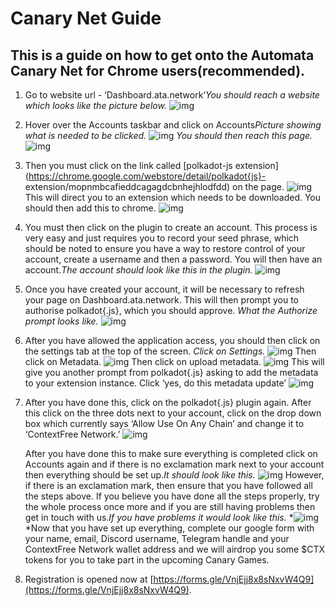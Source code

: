 # **Canary Net Guide**

## This is a guide on how to get onto the Automata Canary Net for Chrome users(recommended).

1. Go to website url - ‘Dashboard.ata.network‘*You should reach a website which looks like the picture below.*
   ![img](https://lh4.googleusercontent.com/AfyfULXVPqAnCPDTxqql1RIly8zR4y36EBpFhRtpyuby8rhnNlBMuGoZn3OtoHV4TQLDaUY1U-mkZ0tr4jeoPZH7hkfOHhbe3UNB-h1_6Fsl4638eg2-9PfZrGw5dlarcCqjD4pH=s0)

2. Hover over the Accounts taskbar and click on Accounts*Picture showing what is needed to be clicked.*
   ![img](https://lh5.googleusercontent.com/rBK0MBvG20Vny58OR1mlHLtathc6jKwWk4XAmkF1Bpxu3FDKOKWFZP452AJtwDx5bONQdaYc5Lx54w_risIeVYTNCGMTCJ1860WgbclfHXuoIxAzIqWKGe1Y4qRDdXv6PGxSOrW=s0)
   *You should then reach this page.*
   ![img](https://lh3.googleusercontent.com/g9SA3wF7ajb5ufLf6S77asPEyT41gIsv3zGh_bIVHDDeYBVHatDadYrrIjpQCJst7IMN9dxr_ICkPMe5FI9yUnJVKODtPTl0S3sN_nZ57DmQ5txo9fQ0ufTcYasJGgnGiw3tdlm=s0)

3. Then you must click on the link called [polkadot-js extension](https://chrome.google.com/webstore/detail/polkadot{js}-                           extension/mopnmbcafieddcagagdcbnhejhlodfdd) on the page. 
   ![img](https://lh4.googleusercontent.com/-RUYkqAU4K5AwwvT6YWwaCxyRW0wLBvblCo5qD8cHrpM7vdhkNaZthsC0yMx4ZhNoaoAhXOlEDwdoFDFk1cpzQDhuny25dOKZsFq0q57KYZSer2S5C9aewa9ZXvxWEa4bCAmiIO5=s0)
   This will direct you to an extension which needs to be downloaded. You should then add this to chrome.
   ![img](https://lh3.googleusercontent.com/TTrdCWUBYRO2zQ3HMNbowDO5xBdpV0AYsDBqn-bsUtJo5iTYRTJ1MAH9bPd-K57eJshDQOI2E5zn2P5YCu-Uf2124ntb57K0EuwsiweBvkOSE6Y9T3Sz7U9NAK7xlIq5rdzU5h8o=s0)

4. You must then click on the plugin to create an account. This process is very easy and just requires you to record your seed phrase, which should be noted to      ensure you have a way to restore control of your account, create a username and then a password. You will then have an account.*The account should look like      this in the plugin.*
   ![img](https://lh3.googleusercontent.com/FH_l2uUrM8Js6g9vH_06-Mg1hD7QruPT7FM4ve6CFZlMAVjtbjBwsluAVK0FnsWppwQSGWn_XtoPhQCSgInPTr5Yu4xvLnVLkEvCqPVyr0IQMxwJsx4bGLO3cRnUjgT_8w-DfdhO=s0)

5. Once you have created your account, it will be necessary to refresh your page on Dashboard.ata.network. This will then prompt you to authorise polkadot{.js},    which you should approve. *What the Authorize prompt looks like.*
   ![img](https://lh4.googleusercontent.com/5CMLfvyJUYByNx2fByVa3r-BY50LEoKJQmbjSEK1NYTzT8AVdXFQz0uQKnNw3IqaqJOSKfGDosye0V41uIeN9Lrl48r_5r72JJqE7JTRLcjmsTB9UdocQaJYoapgmVmMHd3wWKLd=s0)

6. After you have allowed the application access, you should then click on the settings tab at the top of the screen. 
   *Click on Settings.*
   ![img](https://lh6.googleusercontent.com/WYw9fBVCaqQ_FyZ4Oa6etI24YFFcNt-trUJQj5y7cPYtnUh8w48D1a5tkf00mkPC2JQusdSX3gy_OaQRFceT_4Q3pFCHBlsOZYXuuHSJX0OyxdZBcABexhahdzi2IIFvYm--HwwN=s0)
   Then click on Metadata.
   ![img](https://lh5.googleusercontent.com/d-DVJ8wnEn55ak2BKS6mwv7fDgjLVIbJZFVJNhQkhVlP8WTkqD6oNp6JbFoGKhXYbQsQ4rPpgwn3yNOiqRtybdznFuy6kZH9TWqJT_4xSHr98U20xBOq5ALbNCLjg1C1PdnzGMxI=s0)
   Then click on upload metadata.
   ![img](https://lh3.googleusercontent.com/I6p6zxZh2_-pyr9fD6wEjKy_TlO_AnBjC8cROMWn6TF0RrUAjaA7WZ8BVV_AzzN442YuKPrj2RD-6Tl8Zm7HMUBg0eAp9vtRcOW7ViD_pPgxD9G2IJYugpmh09OBmCz5xAKH9Fvj=s0)
   This will give you another prompt from polkadot{.js} asking to add the metadata to your extension instance. Click ‘yes, do this metadata update’
   ![img](https://lh6.googleusercontent.com/0ypfBXLgfXbMQFoMpFM0VoJprtMfm38gW_Q3mir_qJdxs7v5n36bb4q7iXEbRv56a2doVk8qMG8c_rcnVTl05KysaeOWbjWdTtX23tzhEfNSqUOXIJmj4PjxbG5plCFtCDv-GC-O=s0)

7. After you have done this, click on the polkadot{.js} plugin again. After this click on the three dots next to your account, click on the drop down box which      currently says ‘Allow Use On Any Chain’ and change it to ‘ContextFree Network.’
   ![img](https://lh3.googleusercontent.com/wt48PW1NI3fg-ITzV5YDt8KfpVozZhr_cCbHLS35aIS6PJR99NN8jr4HaJWp3fMPzMLcNvtrmCjmzNkr9d6hdMM3x5neXJScA7-9Z0xfzhJ7ZOBH8ceAkEYmU6MMfss8LiAI1jvq=s0)

   After you have done this to make sure everything is completed click on Accounts again and if there is no exclamation mark next to your account then everything    should be set up.*It should look like this.* 
   ![img](https://lh6.googleusercontent.com/OVNvzJe5j4pV99vAZ3gvxJXMf5crW_H8jyhZM6EHY_WUP8HDlq4kvsVpgKZPB9jE7KQ52byfAxaPWNDuPrOT2WAlInV-7FO_-yfVTpqhb-2k4V1O4EWmcdVCZpefrelYs70pRDKh=s0)
   However, if there is an exclamation mark, then ensure that you have followed all the steps above. If you believe you have done all the steps properly, try the    whole process once more and if you are still having problems then get in touch with us.*If you have problems it would look like this.* 
   *![img](https://lh4.googleusercontent.com/CVF09H-SRmDggR37LbKAiWJkFuuBbsQcn3ccUiPpNOZO3zKFs2EMOGYdesIgsJgr8dF8OYDf_J60QWvTQWYZmQVBsW-EubM5ijWhABIwT0LzWrdoRS3774RX7i1AWQfQYNG8h8An=s0)
   *Now that you have set up everything, complete our google form with your name, email, Discord username, Telegram handle and your ContextFree Network wallet address and we will airdrop you some $CTX tokens for you to take part in the upcoming Canary Games.

8. Registration is opened now at [https://forms.gle/VnjEjj8x8sNxvW4Q9](https://forms.gle/VnjEjj8x8sNxvW4Q9).















​       
